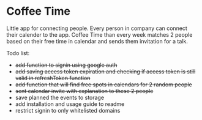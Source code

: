 Coffee Time
===========

Little app for connecting people. Every person in company can connect their calender to the app.
Coffee Time than every week matches 2 people based on their free time in calendar and sends them invitation 
for a talk.

Todo list:

* ~~add function to signin using google auth~~
* ~~add saving access token expiration and checking if access token is still valid in refreshToken function~~
* ~~add function that will find free spots in calendars for 2 random people~~
* ~~sent calendar invite with explanation to these 2 people~~
* save planned the events to storage
* add installation and usage guide to readme
* restrict signin to only whitelisted domains